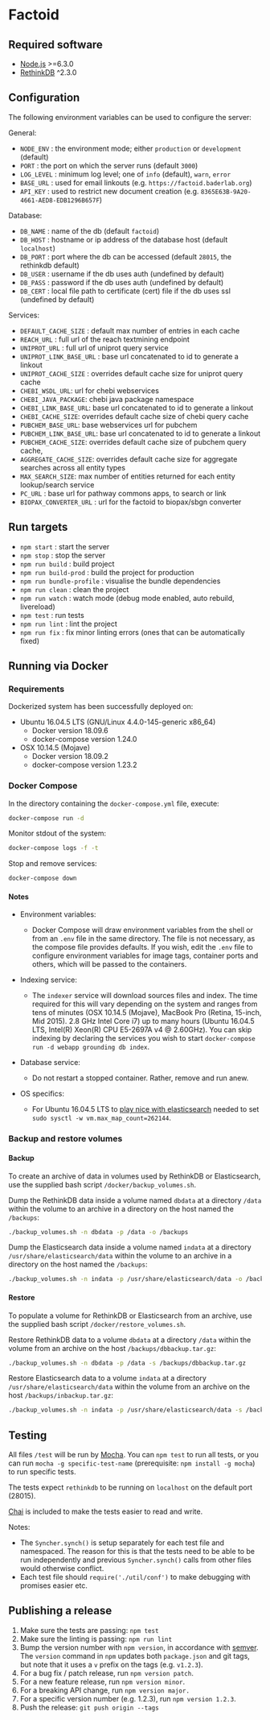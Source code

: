 # Factoid

## Required software

- [Node.js](https://nodejs.org/en/) >=6.3.0
- [RethinkDB](http://rethinkdb.com/) ^2.3.0

## Configuration

The following environment variables can be used to configure the server:

General:

- `NODE_ENV` : the environment mode; either `production` or `development` (default)
- `PORT` : the port on which the server runs (default `3000`)
- `LOG_LEVEL` : minimum log level; one of `info` (default), `warn`, `error`
- `BASE_URL` : used for email linkouts (e.g. `https://factoid.baderlab.org`)
- `API_KEY` : used to restrict new document creation (e.g. `8365E63B-9A20-4661-AED8-EDB1296B657F`)

Database:

- `DB_NAME` : name of the db (default `factoid`)
- `DB_HOST` : hostname or ip address of the database host (default `localhost`)
- `DB_PORT` : port where the db can be accessed (default `28015`, the rethinkdb default)
- `DB_USER` : username if the db uses auth (undefined by default)
- `DB_PASS` : password if the db uses auth (undefined by default)
- `DB_CERT` : local file path to certificate (cert) file if the db uses ssl (undefined by default)

Services:

- `DEFAULT_CACHE_SIZE` : default max number of entries in each cache
- `REACH_URL` : full url of the reach textmining endpoint
- `UNIPROT_URL` : full url of uniprot query service
- `UNIPROT_LINK_BASE_URL` : base url concatenated to id to generate a linkout
- `UNIPROT_CACHE_SIZE` : overrides default cache size for uniprot query cache
- `CHEBI_WSDL_URL`: url for chebi webservices
- `CHEBI_JAVA_PACKAGE`: chebi java package namespace
- `CHEBI_LINK_BASE_URL`: base url concatenated to id to generate a linkout
- `CHEBI_CACHE_SIZE`: overrides default cache size of chebi query cache
- `PUBCHEM_BASE_URL`: base webservices url for pubchem
- `PUBCHEM_LINK_BASE_URL`: base url concatenated to id to generate a linkout
- `PUBCHEM_CACHE_SIZE`: overrides default cache size of pubchem query cache,
- `AGGREGATE_CACHE_SIZE`: overrides default cache size for aggregate searches across all entity types
- `MAX_SEARCH_SIZE`: max number of entities returned for each entity lookup/search service
- `PC_URL` : base url for pathway commons apps, to search or link
- `BIOPAX_CONVERTER_URL` : url for the factoid to biopax/sbgn converter

## Run targets

- `npm start` : start the server
- `npm stop` : stop the server
- `npm run build` : build project
- `npm run build-prod` : build the project for production
- `npm run bundle-profile` : visualise the bundle dependencies
- `npm run clean` : clean the project
- `npm run watch` : watch mode (debug mode enabled, auto rebuild, livereload)
- `npm test` : run tests
- `npm run lint` : lint the project
- `npm run fix` : fix minor linting errors (ones that can be automatically fixed)

## Running via Docker

### Requirements

Dockerized system has been successfully deployed on:
  - Ubuntu 16.04.5 LTS (GNU/Linux 4.4.0-145-generic x86_64)
    - Docker version 18.09.6
    - docker-compose version 1.24.0
  - OSX 10.14.5 (Mojave)
    - Docker version 18.09.2
    - docker-compose version 1.23.2

### Docker Compose

In the directory containing the `docker-compose.yml` file, execute:

```sh
docker-compose run -d
```

Monitor stdout of the system:

```sh
docker-compose logs -f -t
```

Stop and remove services:
```sh
docker-compose down
```

#### Notes

- Environment variables:
  - Docker Compose will draw environment variables from the shell or from an `.env` file in the same directory. The file is not necessary, as the compose file provides defaults.  If you wish, edit the `.env` file to configure environment variables for image tags, container ports and others, which will be passed to the containers.

- Indexing service:
  - The `indexer` service will download sources files and index. The time required for this will vary depending on the system and ranges from tens of minutes (OSX 10.14.5 (Mojave), MacBook Pro (Retina, 15-inch, Mid 2015). 2.8 GHz Intel Core i7) up to many hours (Ubuntu 16.04.5 LTS, Intel(R) Xeon(R) CPU E5-2697A v4 @ 2.60GHz). You can skip indexing by declaring the services you wish to start `docker-compose run -d webapp grounding db index`.

- Database service:
  - Do not restart a stopped container. Rather, remove and run anew.

- OS specifics:
  - For Ubuntu 16.04.5 LTS to [play nice with elasticsearch](https://github.com/docker-library/elasticsearch/issues/111#issuecomment-268511769) needed to set `sudo sysctl -w vm.max_map_count=262144`.

### Backup and restore volumes

#### Backup

To create an archive of data in volumes used by RethinkDB or Elasticsearch, use the supplied bash script `/docker/backup_volumes.sh`.

Dump the RethinkDB data inside a volume named `dbdata` at a directory `/data` within the volume to an archive in a directory on the host named the `/backups`:

```sh
./backup_volumes.sh -n dbdata -p /data -o /backups
```

Dump the Elasticsearch data inside a volume named `indata` at a directory `/usr/share/elasticsearch/data` within the volume to an archive in a directory on the host named the `/backups`:

```sh
./backup_volumes.sh -n indata -p /usr/share/elasticsearch/data -o /backups
```

#### Restore

To populate a volume for RethinkDB or Elasticsearch from an archive, use the supplied bash script `/docker/restore_volumes.sh`.

Restore RethinkDB data to a volume `dbdata` at a directory `/data` within the volume from an archive on the host `/backups/dbbackup.tar.gz`:

```sh
./backup_volumes.sh -n dbdata -p /data -s /backups/dbbackup.tar.gz
```

Restore Elasticsearch data to a volume `indata` at a directory `/usr/share/elasticsearch/data` within the volume from an archive on the host `/backups/inbackup.tar.gz`:

```sh
./backup_volumes.sh -n indata -p /usr/share/elasticsearch/data -s /backups/inbackup.tar.gz
```

## Testing

All files `/test` will be run by [Mocha](https://mochajs.org/).  You can `npm test` to run all tests, or you can run `mocha -g specific-test-name` (prerequisite: `npm install -g mocha`) to run specific tests.

The tests expect `rethinkdb` to be running on `localhost` on the default port (28015).

[Chai](http://chaijs.com/) is included to make the tests easier to read and write.

Notes:

- The `Syncher.synch()` is setup separately for each test file and namespaced.  The reason for this is that the tests need to be able to be run independently and previous `Syncher.synch()` calls from other files would otherwise conflict.
- Each test file should `require('./util/conf')` to make debugging with promises easier etc.

## Publishing a release

1. Make sure the tests are passing: `npm test`
1. Make sure the linting is passing: `npm run lint`
1. Bump the version number with `npm version`, in accordance with [semver](http://semver.org/).  The `version` command in `npm` updates both `package.json` and git tags, but note that it uses a `v` prefix on the tags (e.g. `v1.2.3`).
  1. For a bug fix / patch release, run `npm version patch`.
  1. For a new feature release, run `npm version minor`.
  1. For a breaking API change, run `npm version major.`
  1. For a specific version number (e.g. 1.2.3), run `npm version 1.2.3`.
1. Push the release: `git push origin --tags`
